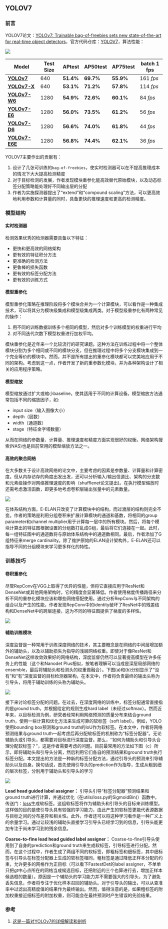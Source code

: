 ## YOLOV7

### 前言

YOLOV7论文：[YOLOv7: Trainable bag-of-freebies sets new state-of-the-art for real-time object detectors](https://arxiv.org/abs/2207.02696)，官方代码仓库：[YOLOV7](https://github.com/WongKinYiu/yolov7)，算法性能：

![](src/yolov7-performance.png)

| Model                                                        | Test Size | APtest    | AP50test  | AP75test  | batch 1 fps |
| ------------------------------------------------------------ | --------- | --------- | --------- | --------- | ----------- |
| [**YOLOv7**](https://github.com/WongKinYiu/yolov7/releases/download/v0.1/yolov7.pt) | 640       | **51.4%** | **69.7%** | **55.9%** | 161 *fps*   |
| [**YOLOv7-X**](https://github.com/WongKinYiu/yolov7/releases/download/v0.1/yolov7x.pt) | 640       | **53.1%** | **71.2%** | **57.8%** | 114 *fps*   |
| [**YOLOv7-W6**](https://github.com/WongKinYiu/yolov7/releases/download/v0.1/yolov7-w6.pt) | 1280      | **54.9%** | **72.6%** | **60.1%** | 84 *fps*    |
| [**YOLOv7-E6**](https://github.com/WongKinYiu/yolov7/releases/download/v0.1/yolov7-e6.pt) | 1280      | **56.0%** | **73.5%** | **61.2%** | 56 *fps*    |
| [**YOLOv7-D6**](https://github.com/WongKinYiu/yolov7/releases/download/v0.1/yolov7-d6.pt) | 1280      | **56.6%** | **74.0%** | **61.8%** | 44 *fps*    |
| [**YOLOv7-E6E**](https://github.com/WongKinYiu/yolov7/releases/download/v0.1/yolov7-e6e.pt) | 1280      | **56.8%** | **74.4%** | **62.1%** | 36 *fps*    |

YOLOV7主要作出的贡献有：

1. 设计了几张可训练的`bag-of-freebies`，使实时检测器可以在不提高推理成本的情况下大大提高检测精度
2. 对于目标检测的发展，作者发现模块重参化能高效替代原始模块，以及动态标签分配策略能处理好不同输出层的分配
3. 作者为实施探测器提出了“extend”和“compound scaling”方法，可以更高效地利用参数和计算量的同时，具备更快的推理速度和更高的检测精度。

### 模型结构

#### 实时检测器

检测效果优秀的检测器需要具备以下特征：

- 更快和更高效的网络架构
- 更有效的特征积分方法
- 更准确的检测方法
- 更鲁棒的损失函数
- 更有效的标签分配方法
- 更有效的训练方式

#### 模型重参化

模型重参化策略在推理阶段将多个模块合并为一个计算模块，可以看作是一种集成技术，可以将其分为模块级集成和模型级集成两类。对于模型级重参化有两种常见的操作：

1. 用不同的训练数据训练多个相同的模型，然后对多个训练模型的权重进行平均
2. 对不同迭代次数下模型权重进行加权平均。

模块重参化是近年来一个比较流行的研究课题。这种方法在训练过程中将一个整体模块分割为多个相同或不同的模块分支，但在推理过程中将多个分支模块集成到一个完全等价的模块中。然而，并不是所有提出的重参化模块都可以完美地应用于不同的架构。考虑到这一点，作者开发了新的重参数化模块，并为各种架构设计了相关的应用程序策略。

#### 模型缩放

模型缩放通过扩大或缩小baseline，使其适用于不同的计算设备。模型缩放方法通常包括不同的缩放因子，如:

- input size（输入图像大小）
- depth（层数）
- width（通道数）
- stage（特征金字塔数量）

从而在网络的参数量、计算量、推理速度和精度方面实现很好的权衡。网络架构搜索(NAS)也是目前常用的模型缩放方法之一。

#### 高效的聚合网络

在大多数关于设计高效网络的论文中，主要考虑的因素是参数量、计算量和计算密度。但从内存访存的角度出发出发，还可以分析输入/输出信道比、架构的分支数和元素级操作对网络推理速度的影响（shufflenet论文提出)。在执行模型缩放时还需考虑激活函数，即更多地考虑卷积层输出张量中的元素数量。

![](src/YOLOV7_juhe.jpg)



在体系结构方面，E-ELAN只改变了计算模块中的结构，而过渡层的结构则完全不变。作者的策略是利用分组卷积来扩展计算模块的通道和基数，将相同的group parameter和channel multiplier用于计算每一层中的所有模块。然后，将每个模块计算出的特征图根据设置的分组数打乱成G组，最后将它们连接在一起。此时，每一组特征图中的通道数将与原始体系结构中的通道数相同。最后，作者添加了G组特征来merge cardinality。除了维护原始的ELAN设计架构外，E-ELAN还可以指导不同的分组模块来学习更多样化的特性。

### 训练技巧

#### 卷积重参化

尽管RepConv在VGG上取得了优异的性能，但将它直接应用于ResNet和DenseNet或其他网络架构时，它的精度会显著降低。作者使用梯度传播路径来分析不同的重参化模块应该和哪些网络搭配使用。通过分析RepConv与不同架构的组合以及产生的性能，作者发现RepConv中的identity破坏了ResNet中的残差结构和DenseNet中的跨层连接，这为不同的特征图提供了梯度的多样性。

![](src/YOLOV7_repp.jpg)

#### 辅助训练模块

深度监督是一种常用于训练深度网络的技术，其主要概念是在网络的中间层增加额外的辅助头，以及以辅助损失为指导的浅层网络权重。即使对于像ResNet和DenseNet这样收敛效果好的网络结构，深度监督仍然可以显著提高模型在许多任务上的性能（这个和Nanodet Plus相似，按笔者理解可以当成是深层局部网络的ensemble，最后将辅助头和检测头的权重做融合）。下图(a)和(b)分别显示了“没有”和“有”深度监督的目标检测器架构，在本文中，作者将负责最终的输出头称为引导头，将用于辅助训练的头称为辅助头。

![](src/YOLOV7-detector.jpg)

接下来讨论标签分配的问题。在过去，在深度网络的训练中，标签分配通常直接指的是ground truth，并根据给定的规则生成hard label（未经过softmax）。然而近年来，以目标检测为例，研究者经常利用网络预测的质量分布来结合ground truth，使用一些计算和优化方法来生成可靠的软标签（soft label）。例如，YOLO使用bounding box预测和ground truth的IoU作为软标签。在本文中，作者将网络预测结果与ground truth一起考虑后再分配软标签的机制称为“标签分配器”。无论辅助头或引导头，都需要对目标进行深度监督。那么，‘’如何为辅助头和引导头合理分配软标签？”，这是作者需要考虑的问题。目前最常用的方法如下图（c）所示，即将辅助头和引导头分离，然后利用它们各自的预测结果和ground truth执行标签分配。本文提出的方法是一种新的标签分配方法，通过引导头的预测来引导辅助头以及自身。换句话说，首先使用引导头的prediction作为指导，生成从粗到细的层次标签，分别用于辅助头和引导头的学习

![](src/yolov7-detector1.jpg)

**Lead head guided label assigner：** 引导头引导“标签分配器”预测结果和ground truth进行计算，并通过优化（在utils/loss.py的SigmoidBin(）函数中，传送门：[loss](https://github.com/WongKinYiu/yolov7/blob/main/utils/loss.py)生成软标签。这组软标签将作为辅助头和引导头的目标来训练模型。这样做的目的是使引导头具有较强的学习能力，由此产生的软标签更能代表源数据与目标之间的分布差异和相关性。此外，作者还可以将这种学习看作是一种广义上的余量学习。通过让较浅的辅助头直接学习引导头已经学习到的信息，引导头能更加专注于尚未学习到的残余信息。

**Coarse-to-fine lead head guided label assigner：** Coarse-to-fine引导头使用到了自身的prediction和ground truth来生成软标签，引导标签进行分配。然而，在这个过程中，作者生成了两组不同的软标签，即粗标签和细标签，其中细标签与引导头在标签分配器上生成的软标签相同，粗标签是通过降低正样本分配的约束，允许更多的网格作为正目标（可以看下FastestDet的label assigner，不单单只把gt中心点所在的网格当成候选目标，还把附近的三个也算进行去，增加正样本候选框的数量）。原因是一个辅助头的学习能力并不需要强大的引导头，为了避免丢失信息，作者将专注于优化样本召回的辅助头。对于引导头的输出，可以从查准率中过滤出高精度值的结果作为最终输出。然而，值得注意的是，如果粗标签的附加权重接近细标签的附加权重，则可能会在最终预测时产生错误的先验结果。

### 参考

1. [这是一篇对YOLOv7的详细解读和剖析](https://zhuanlan.zhihu.com/p/540068099)

